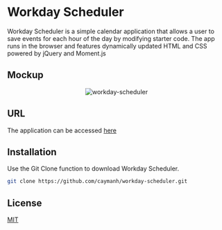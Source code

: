 # Workday Scheduler

Workday Scheduler is a simple calendar application that allows a user to save events for each hour of the day by modifying starter code. The app runs in the browser and features dynamically updated HTML and CSS powered by jQuery and Moment.js

## Mockup

<p align="center">
  <img alt="workday-scheduler" src="https://github.com/caymanh/coding-quiz/blob/main/images/app-screenshot.JPG">
</p>


## URL

The application can be accessed [here](https://caymanh.github.io/workday-scheduler/)

## Installation

Use the Git Clone function to download Workday Scheduler.

```bash
git clone https://github.com/caymanh/workday-scheduler.git
```
## License
[MIT](https://choosealicense.com/licenses/mit/)